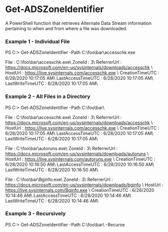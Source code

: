 # Get-ADSZoneIdentifier
A PowerShell function that retrieves Alternate Data Stream information pertaining to when and from where a file was downloaded.

### Example 1 - Individual File
PS C:\> Get-ADSZoneIdentifier -Path C:\foo\bar\accesschk.exe

File              : C:\foo\bar\accesschk.exe\\
ZoneId            : 3\\
ReferrerUrl       : https://docs.microsoft.com/en-us/sysinternals/downloads/accesschk \\
HostUrl           : https://live.sysinternals.com/accesschk.exe \\
CreationTimeUTC   : 6/28/2020 10:17:05 AM\\
LastAccessTimeUTC : 6/28/2020 10:17:05 AM\\
LastWriteTimeUTC  : 6/28/2020 10:17:05 AM\\

### Example 2 - All Files in a Directory
PS C:\> Get-ADSZoneIdentifier -Path C:\foo\bar\

File              : C:\foo\bar\accesschk.exe\\
ZoneId            : 3\\
ReferrerUrl       : https://docs.microsoft.com/en-us/sysinternals/downloads/accesschk \\
HostUrl           : https://live.sysinternals.com/accesschk.exe \\
CreationTimeUTC   : 6/28/2020 10:17:05 AM\\
LastAccessTimeUTC : 6/28/2020 10:17:05 AM\\
LastWriteTimeUTC  : 6/28/2020 10:17:05 AM\\

File              : C:\foo\bar\autoruns.exe\\
ZoneId            : 3\\
ReferrerUrl       : https://docs.microsoft.com/en-us/sysinternals/downloads/autoruns \\
HostUrl           : https://live.sysinternals.com/autoruns.exe \\
CreationTimeUTC   : 6/28/2020 10:16:50 AM\\
LastAccessTimeUTC : 6/28/2020 10:16:50 AM\\
LastWriteTimeUTC  : 6/28/2020 10:16:50 AM\\

File              : C:\foo\bar\Bginfo.exe\\
ZoneId            : 3\\
ReferrerUrl       : https://docs.microsoft.com/en-us/sysinternals/downloads/bginfo \\
HostUrl           : https://live.sysinternals.com/Bginfo.exe \\
CreationTimeUTC   : 6/28/2020 10:14:46 AM\\
LastAccessTimeUTC : 6/28/2020 10:14:46 AM\\
LastWriteTimeUTC  : 6/28/2020 10:14:46 AM\\

### Example 3 - Recursively
PS C:\> Get-ADSZoneIdentifier -Path C:\foo\bar\ -Recurse